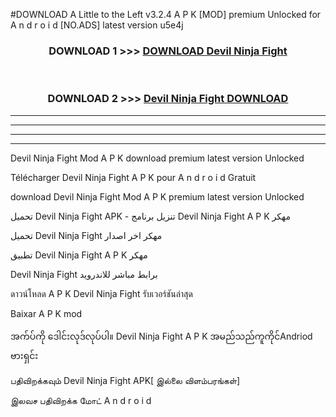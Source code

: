 #DOWNLOAD A Little to the Left v3.2.4 A P K [MOD] premium Unlocked for A n d r o i d [NO.ADS] latest version u5e4j 



<div align="center">

<h3>DOWNLOAD 1 >>> <a href="https://downloadmod1.web.app/?judul=Devil Ninja Fight">DOWNLOAD Devil Ninja Fight</a></h3><br>

<h3>DOWNLOAD 2 >>> <a href="https://downloadmod1.web.app/?judul=Devil Ninja Fight">Devil Ninja Fight DOWNLOAD </a></h3>

</div>


----------------------------------------------------------

----------------------------------------------------------

----------------------------------------------------------

----------------------------------------------------------


Devil Ninja Fight Mod A P K download premium latest version Unlocked

Télécharger Devil Ninja Fight A P K pour A n d r o i d Gratuit

download Devil Ninja Fight Mod A P K premium latest version Unlocked

تحميل Devil Ninja Fight APK - تنزيل برنامج Devil Ninja Fight A P K مهكر

تحميل Devil Ninja Fight مهكر اخر اصدار

تطبيق Devil Ninja Fight A P K مهكر

Devil Ninja Fight برابط مباشر للاندرويد

ดาวน์โหลด A P K Devil Ninja Fight รับเวอร์ชันล่าสุด

Baixar A P K mod

အက်ပ်ကို ဒေါင်းလုဒ်လုပ်ပါ။ Devil Ninja Fight A P K အမည်သည်ကူကိုင်Andriod ဗားရှင်း

பதிவிறக்கவும் Devil Ninja Fight APK[ இல்லை விளம்பரங்கள்] 
 
இலவச பதிவிறக்க மோட் A n d r o i d



